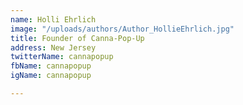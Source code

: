 ```yaml
---
name: Holli Ehrlich
image: "/uploads/authors/Author_HollieEhrlich.jpg"
title: Founder of Canna-Pop-Up 
address: New Jersey
twitterName: cannapopup
fbName: cannapopup
igName: cannapopup

---
```

